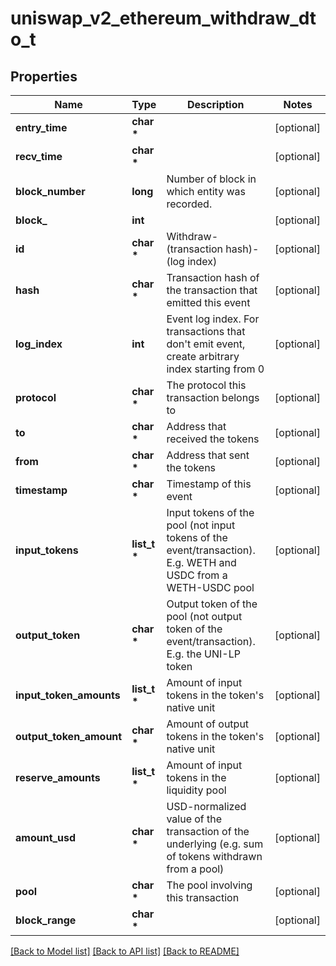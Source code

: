 # uniswap_v2_ethereum_withdraw_dto_t

## Properties
Name | Type | Description | Notes
------------ | ------------- | ------------- | -------------
**entry_time** | **char \*** |  | [optional] 
**recv_time** | **char \*** |  | [optional] 
**block_number** | **long** | Number of block in which entity was recorded. | [optional] 
**block_** | **int** |  | [optional] 
**id** | **char \*** | Withdraw-(transaction hash)-(log index) | [optional] 
**hash** | **char \*** | Transaction hash of the transaction that emitted this event | [optional] 
**log_index** | **int** | Event log index. For transactions that don&#39;t emit event, create arbitrary index starting from 0 | [optional] 
**protocol** | **char \*** | The protocol this transaction belongs to | [optional] 
**to** | **char \*** | Address that received the tokens | [optional] 
**from** | **char \*** | Address that sent the tokens | [optional] 
**timestamp** | **char \*** | Timestamp of this event | [optional] 
**input_tokens** | **list_t \*** | Input tokens of the pool (not input tokens of the event/transaction). E.g. WETH and USDC from a WETH-USDC pool | [optional] 
**output_token** | **char \*** | Output token of the pool (not output token of the event/transaction). E.g. the UNI-LP token | [optional] 
**input_token_amounts** | **list_t \*** | Amount of input tokens in the token&#39;s native unit | [optional] 
**output_token_amount** | **char \*** | Amount of output tokens in the token&#39;s native unit | [optional] 
**reserve_amounts** | **list_t \*** | Amount of input tokens in the liquidity pool | [optional] 
**amount_usd** | **char \*** | USD-normalized value of the transaction of the underlying (e.g. sum of tokens withdrawn from a pool) | [optional] 
**pool** | **char \*** | The pool involving this transaction | [optional] 
**block_range** | **char \*** |  | [optional] 

[[Back to Model list]](../README.md#documentation-for-models) [[Back to API list]](../README.md#documentation-for-api-endpoints) [[Back to README]](../README.md)


